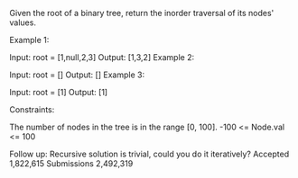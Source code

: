 Given the root of a binary tree, return the inorder traversal of its nodes' values.

Example 1:

Input: root = [1,null,2,3]
Output: [1,3,2]
Example 2:

Input: root = []
Output: []
Example 3:

Input: root = [1]
Output: [1]

Constraints:

The number of nodes in the tree is in the range [0, 100].
-100 <= Node.val <= 100

Follow up: Recursive solution is trivial, could you do it iteratively?
Accepted
1,822,615
Submissions
2,492,319
